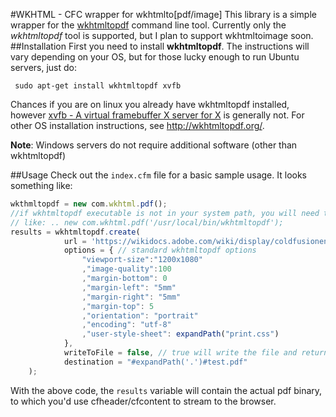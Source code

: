 #WKHTML - CFC wrapper for wkhtmlto[pdf/image]
This library is a simple wrapper for the [wkhtmltopdf](http://wkhtmltopdf.org/) command line tool. Currently only the _wkhtmltopdf_ tool is supported, but I plan to support wkhtmltoimage soon.
##Installation
First you need to install __wkhtmltopdf__.  The instructions will vary depending on your OS, but for those lucky enough to run Ubuntu servers, just do:

` sudo apt-get install wkhtmltopdf xvfb`

Chances if you are on linux you already have wkhtmltopdf installed, however [xvfb - A virtual framebuffer X server for X](http://www.x.org/archive/X11R7.6/doc/man/man1/Xvfb.1.xhtml) is generally not.
For other OS installation instructions, see http://wkhtmltopdf.org/.

__Note__: Windows servers do not require additional software (other than wkhtmltopdf)

##Usage
Check out the `index.cfm` file for a basic sample usage. It looks something like:
```javascript
wkthmltopdf = new com.wkhtml.pdf(); 
//if wkhtmltopdf executable is not in your system path, you will need to pass it in
// like: .. new com.wkhtml.pdf('/usr/local/bin/wkhtmltopdf');
results = wkhtmltopdf.create(
            url = 'https://wikidocs.adobe.com/wiki/display/coldfusionen/Home',            
            options = { // standard wkhtmltopdf options
                "viewport-size":"1200x1080"
                ,"image-quality":100
                ,"margin-bottom": 0
                ,"margin-left": "5mm"
                ,"margin-right": "5mm"
                ,"margin-top": 5
                ,"orientation": "portrait"
                ,"encoding": "utf-8"
                ,"user-style-sheet": expandPath("print.css")
            },
            writeToFile = false, // true will write the file and return a struct containing the path (and other info)
            destination = "#expandPath('.')#test.pdf"
    );
```
With the above code, the `results` variable will contain the actual pdf binary, to which you'd use cfheader/cfcontent to stream to the browser.
